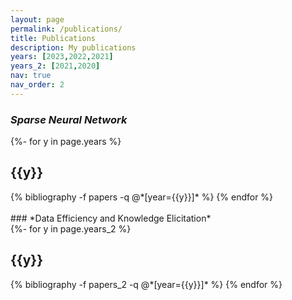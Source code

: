 ```yaml
---
layout: page
permalink: /publications/
title: Publications
description: My publications
years: [2023,2022,2021]
years_2: [2021,2020]
nav: true
nav_order: 2
---
```

<!-- _pages/publications.md -->

### *Sparse Neural Network*
<div class="publications">

{%- for y in page.years %}
  <h2 class="year">{{y}}</h2>
  {% bibliography -f papers -q @*[year={{y}}]* %}
{% endfor %}

</div>

<br>
### *Data Efficiency and Knowledge Elicitation*

<div class="publications">
{%- for y in page.years_2 %}
  <h2 class="year">{{y}}</h2>
  {% bibliography -f papers_2 -q @*[year={{y}}]* %}
{% endfor %}


</div>